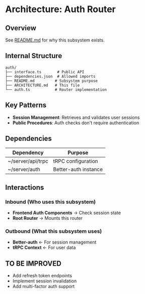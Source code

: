 # Architecture: Auth Router

## Overview
See [README.md](./README.md) for why this subsystem exists.

## Internal Structure

```
auth/
├── interface.ts       # Public API
├── dependencies.json  # Allowed imports
├── README.md         # Subsystem purpose
├── ARCHITECTURE.md   # This file
└── auth.ts           # Router implementation
```

## Key Patterns
- **Session Management**: Retrieves and validates user sessions
- **Public Procedures**: Auth checks don't require authentication

## Dependencies

| Dependency | Purpose |
|------------|---------|
| ~/server/api/trpc | tRPC configuration |
| ~/server/auth | Better-auth instance |

## Interactions

### Inbound (Who uses this subsystem)
- **Frontend Auth Components** → Check session state
- **Root Router** → Mounts this router

### Outbound (What this subsystem uses)
- **Better-auth** ← For session management
- **tRPC Context** ← For user data

## TO BE IMPROVED
- Add refresh token endpoints
- Implement session invalidation
- Add multi-factor auth support